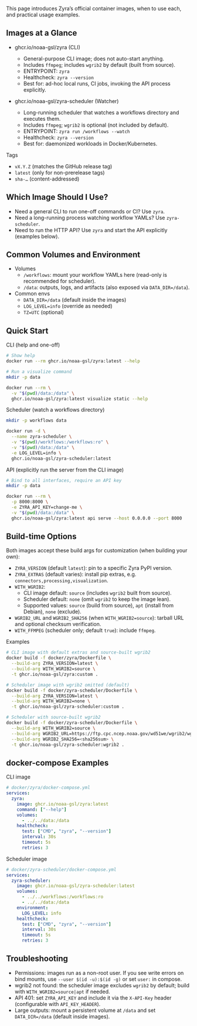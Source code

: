 This page introduces Zyra’s official container images, when to use each, and practical usage examples.

## Images at a Glance

- ghcr.io/noaa-gsl/zyra (CLI)
  - General-purpose CLI image; does not auto-start anything.
  - Includes `ffmpeg`; includes `wgrib2` by default (built from source).
  - ENTRYPOINT: `zyra`
  - Healthcheck: `zyra --version`
  - Best for: ad-hoc local runs, CI jobs, invoking the API process explicitly.

- ghcr.io/noaa-gsl/zyra-scheduler (Watcher)
  - Long-running scheduler that watches a workflows directory and executes them.
  - Includes `ffmpeg`; `wgrib2` is optional (not included by default).
  - ENTRYPOINT: `zyra run /workflows --watch`
  - Healthcheck: `zyra --version`
  - Best for: daemonized workloads in Docker/Kubernetes.

Tags
- `vX.Y.Z` (matches the GitHub release tag)
- `latest` (only for non-prerelease tags)
- `sha-…` (content-addressed)

## Which Image Should I Use?

- Need a general CLI to run one-off commands or CI? Use `zyra`.
- Need a long-running process watching workflow YAMLs? Use `zyra-scheduler`.
- Need to run the HTTP API? Use `zyra` and start the API explicitly (examples below).

## Common Volumes and Environment

- Volumes
  - `/workflows`: mount your workflow YAMLs here (read-only is recommended for scheduler).
  - `/data`: outputs, logs, and artifacts (also exposed via `DATA_DIR=/data`).
- Common envs
  - `DATA_DIR=/data` (default inside the images)
  - `LOG_LEVEL=info` (override as needed)
  - `TZ=UTC` (optional)

## Quick Start

CLI (help and one-off)
```bash
# Show help
docker run --rm ghcr.io/noaa-gsl/zyra:latest --help

# Run a visualize command
mkdir -p data

docker run --rm \
  -v "$(pwd)/data:/data" \
  ghcr.io/noaa-gsl/zyra:latest visualize static --help
```

Scheduler (watch a workflows directory)
```bash
mkdir -p workflows data

docker run -d \
  --name zyra-scheduler \
  -v "$(pwd)/workflows:/workflows:ro" \
  -v "$(pwd)/data:/data" \
  -e LOG_LEVEL=info \
  ghcr.io/noaa-gsl/zyra-scheduler:latest
```

API (explicitly run the server from the CLI image)
```bash
# Bind to all interfaces, require an API key
mkdir -p data

docker run --rm \
  -p 8000:8000 \
  -e ZYRA_API_KEY=change-me \
  -v "$(pwd)/data:/data" \
  ghcr.io/noaa-gsl/zyra:latest api serve --host 0.0.0.0 --port 8000
```

## Build-time Options

Both images accept these build args for customization (when building your own):

- `ZYRA_VERSION` (default `latest`): pin to a specific Zyra PyPI version.
- `ZYRA_EXTRAS` (default varies): install pip extras, e.g. `connectors,processing,visualization`.
- `WITH_WGRIB2`:
  - CLI image default: `source` (includes `wgrib2` built from source).
  - Scheduler default: `none` (omit `wgrib2` to keep the image lean).
  - Supported values: `source` (build from source), `apt` (install from Debian), `none` (exclude).
- `WGRIB2_URL` and `WGRIB2_SHA256` (when `WITH_WGRIB2=source`): tarball URL and optional checksum verification.
- `WITH_FFMPEG` (scheduler only; default `true`): include `ffmpeg`.

Examples
```bash
# CLI image with default extras and source-built wgrib2
docker build -f docker/zyra/Dockerfile \
  --build-arg ZYRA_VERSION=latest \
  --build-arg WITH_WGRIB2=source \
  -t ghcr.io/noaa-gsl/zyra:custom .

# Scheduler image with wgrib2 omitted (default)
docker build -f docker/zyra-scheduler/Dockerfile \
  --build-arg ZYRA_VERSION=latest \
  --build-arg WITH_WGRIB2=none \
  -t ghcr.io/noaa-gsl/zyra-scheduler:custom .

# Scheduler with source-built wgrib2
docker build -f docker/zyra-scheduler/Dockerfile \
  --build-arg WITH_WGRIB2=source \
  --build-arg WGRIB2_URL=https://ftp.cpc.ncep.noaa.gov/wd51we/wgrib2/wgrib2.tgz \
  --build-arg WGRIB2_SHA256=<sha256sum> \
  -t ghcr.io/noaa-gsl/zyra-scheduler:wgrib2 .
```

## docker-compose Examples

CLI image
```yaml
# docker/zyra/docker-compose.yml
services:
  zyra:
    image: ghcr.io/noaa-gsl/zyra:latest
    command: ["--help"]
    volumes:
      - ../../data:/data
    healthcheck:
      test: ["CMD", "zyra", "--version"]
      interval: 30s
      timeout: 5s
      retries: 3
```

Scheduler image
```yaml
# docker/zyra-scheduler/docker-compose.yml
services:
  zyra-scheduler:
    image: ghcr.io/noaa-gsl/zyra-scheduler:latest
    volumes:
      - ../../workflows:/workflows:ro
      - ../../data:/data
    environment:
      LOG_LEVEL: info
    healthcheck:
      test: ["CMD", "zyra", "--version"]
      interval: 30s
      timeout: 5s
      retries: 3
```

## Troubleshooting

- Permissions: images run as a non-root user. If you see write errors on bind mounts, use `--user $(id -u):$(id -g)` or set `user:` in compose.
- wgrib2 not found: the scheduler image excludes `wgrib2` by default; build with `WITH_WGRIB2=source|apt` if needed.
- API 401: set `ZYRA_API_KEY` and include it via the `X-API-Key` header (configurable with `API_KEY_HEADER`).
- Large outputs: mount a persistent volume at `/data` and set `DATA_DIR=/data` (default inside images).


